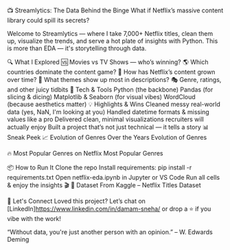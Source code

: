 📺 Streamlytics: The Data Behind the Binge
What if Netflix’s massive content library could spill its secrets?

Welcome to Streamlytics — where I take 7,000+ Netflix titles, clean them up, visualize the trends, and serve a hot plate of insights with Python. This is more than EDA — it's storytelling through data.

🔍 What I Explored
🆚 Movies vs TV Shows — who’s winning?
🌎 Which countries dominate the content game?
📆 How has Netflix’s content grown over time?
🧠 What themes show up most in descriptions?
🎭 Genre, ratings, and other juicy tidbits
🧰 Tech & Tools
Python (the backbone)
Pandas (for slicing & dicing)
Matplotlib & Seaborn (for visual vibes)
WordCloud (because aesthetics matter)
💡 Highlights & Wins
Cleaned messy real-world data (yes, NaN, I'm looking at you)
Handled datetime formats & missing values like a pro
Delivered clean, minimal visualizations recruiters will actually enjoy
Built a project that’s not just technical — it tells a story
📊 Sneak Peek
📈 Evolution of Genres Over the Years
Evolution of Genres

🔥 Most Popular Genres on Netflix
Most Popular Genres

📦 How to Run It
Clone the repo
Install requirements:
pip install -r requirements.txt
Open netflix-eda.ipynb in Jupyter or VS Code
Run all cells & enjoy the insights 🎬
📁 Dataset
From Kaggle – Netflix Titles Dataset

🤝 Let's Connect
Loved this project?
Let’s chat on [LinkedIn]https://www.linkedin.com/in/damam-sneha/ or drop a ⭐ if you vibe with the work!

“Without data, you're just another person with an opinion.” – W. Edwards Deming

